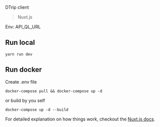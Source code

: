 DTrip client

> Nuxt.js

Env:
  API_QL_URL
 
 
## Run local
```yarn run dev```

## Run docker
Create .env file
```
docker-compose pull && docker-compose up -d
```

or build by you self

```
docker-compose up -d --build
```

For detailed explanation on how things work, checkout the [Nuxt.js docs](https://github.com/nuxt/nuxt.js).
